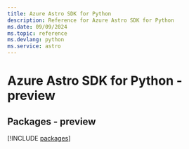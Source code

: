 ```yaml
---
title: Azure Astro SDK for Python
description: Reference for Azure Astro SDK for Python
ms.date: 09/09/2024
ms.topic: reference
ms.devlang: python
ms.service: astro
---
```

# Azure Astro SDK for Python - preview
## Packages - preview
[!INCLUDE [packages](astro-index.md)]